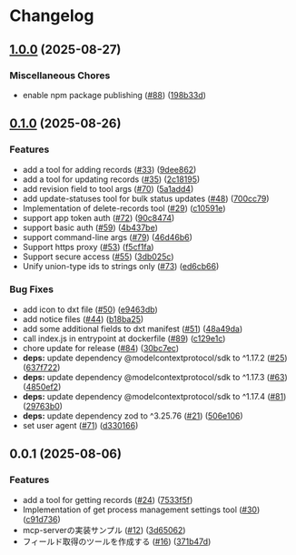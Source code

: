 # Changelog

## [1.0.0](https://github.com/kintone/mcp-server/compare/0.1.0...1.0.0) (2025-08-27)


### Miscellaneous Chores

* enable npm package publishing ([#88](https://github.com/kintone/mcp-server/issues/88)) ([198b33d](https://github.com/kintone/mcp-server/commit/198b33db58179675c89a87e37f10129d826507f9))

## [0.1.0](https://github.com/kintone/mcp-server/compare/0.0.1...0.1.0) (2025-08-26)


### Features

* add a tool for adding records ([#33](https://github.com/kintone/mcp-server/issues/33)) ([9dee862](https://github.com/kintone/mcp-server/commit/9dee862c14e0ffe2bca101aa9b63e75483ef3c63))
* add a tool for updating records ([#35](https://github.com/kintone/mcp-server/issues/35)) ([2c18195](https://github.com/kintone/mcp-server/commit/2c18195781c4990c5bb5162cb3c847bfee8271c1))
* add revision field to tool args ([#70](https://github.com/kintone/mcp-server/issues/70)) ([5a1add4](https://github.com/kintone/mcp-server/commit/5a1add47cc0c12f7127c5620e8dc093d58bec63e))
* add update-statuses tool for bulk status updates ([#48](https://github.com/kintone/mcp-server/issues/48)) ([700cc79](https://github.com/kintone/mcp-server/commit/700cc79b7ab5e00dd854a2430ec75eda59499c06))
* Implementation of delete-records tool ([#29](https://github.com/kintone/mcp-server/issues/29)) ([c10591e](https://github.com/kintone/mcp-server/commit/c10591eec445f6e8df33950ea05939dc8ffb5029))
* support app token auth ([#72](https://github.com/kintone/mcp-server/issues/72)) ([90c8474](https://github.com/kintone/mcp-server/commit/90c8474fbf8da983bc5c944825b2b23d398b086f))
* support basic auth ([#59](https://github.com/kintone/mcp-server/issues/59)) ([4b437be](https://github.com/kintone/mcp-server/commit/4b437be3d5d711dd39165d6e81e8b8b905518d0e))
* support command-line args ([#79](https://github.com/kintone/mcp-server/issues/79)) ([46d46b6](https://github.com/kintone/mcp-server/commit/46d46b6a48c2249d3b0efe41aaf8706fee86fccc))
* Support https proxy ([#53](https://github.com/kintone/mcp-server/issues/53)) ([f5cf1fa](https://github.com/kintone/mcp-server/commit/f5cf1fae9ccdad1c282e3c77cf3dfeab9bc3e8a9))
* Support secure access ([#55](https://github.com/kintone/mcp-server/issues/55)) ([3db025c](https://github.com/kintone/mcp-server/commit/3db025cc11c315b4baae03721efdaab7d04725f3))
* Unify union-type ids to strings only ([#73](https://github.com/kintone/mcp-server/issues/73)) ([ed6cb66](https://github.com/kintone/mcp-server/commit/ed6cb66374542b2caa8f51c7e75bc603a2727034))


### Bug Fixes

* add icon to dxt file ([#50](https://github.com/kintone/mcp-server/issues/50)) ([e9463db](https://github.com/kintone/mcp-server/commit/e9463dbc838b0015a7f27a9b86c4bdd43a76791d))
* add notice files ([#44](https://github.com/kintone/mcp-server/issues/44)) ([b18ba25](https://github.com/kintone/mcp-server/commit/b18ba25dafa7e6fabf8a5fc5f125011559d46886))
* add some additional fields to dxt manifest ([#51](https://github.com/kintone/mcp-server/issues/51)) ([48a49da](https://github.com/kintone/mcp-server/commit/48a49da0aedd2af3a97839987a29a006c8854ce9))
* call index.js in entrypoint at dockerfile ([#89](https://github.com/kintone/mcp-server/issues/89)) ([c129e1c](https://github.com/kintone/mcp-server/commit/c129e1ca6531e8d4c54da89eb7438bc431491b16))
* chore update for release ([#84](https://github.com/kintone/mcp-server/issues/84)) ([30bc7ec](https://github.com/kintone/mcp-server/commit/30bc7eca5d4aeecc636cf6cd4cce4c21cfae311e))
* **deps:** update dependency @modelcontextprotocol/sdk to ^1.17.2 ([#25](https://github.com/kintone/mcp-server/issues/25)) ([637f722](https://github.com/kintone/mcp-server/commit/637f722adf630f8898ece820fb6579b4c1d139d7))
* **deps:** update dependency @modelcontextprotocol/sdk to ^1.17.3 ([#63](https://github.com/kintone/mcp-server/issues/63)) ([4850ef2](https://github.com/kintone/mcp-server/commit/4850ef2dc3e98fdfc9b723886454a990b94fe079))
* **deps:** update dependency @modelcontextprotocol/sdk to ^1.17.4 ([#81](https://github.com/kintone/mcp-server/issues/81)) ([29763b0](https://github.com/kintone/mcp-server/commit/29763b05c8538aa980f9e9db0f4c42f1c74a7e28))
* **deps:** update dependency zod to ^3.25.76 ([#21](https://github.com/kintone/mcp-server/issues/21)) ([506e106](https://github.com/kintone/mcp-server/commit/506e106271e71a509c3465df933abab1a9c7c80a))
* set user agent ([#71](https://github.com/kintone/mcp-server/issues/71)) ([d330166](https://github.com/kintone/mcp-server/commit/d330166e44f09c7d586671b83646894f5fd6f6a0))

## 0.0.1 (2025-08-06)


### Features

* add a tool for getting records ([#24](https://github.com/kintone/mcp-server/issues/24)) ([7533f5f](https://github.com/kintone/mcp-server/commit/7533f5fbcb49c797ca0bbaa29f002cc64b1b4b2e))
* Implementation of get process management settings tool ([#30](https://github.com/kintone/mcp-server/issues/30)) ([c91d736](https://github.com/kintone/mcp-server/commit/c91d736b6c70b59b2046d35ed6eaf22afb55f0f3))
* mcp-serverの実装サンプル ([#12](https://github.com/kintone/mcp-server/issues/12)) ([3d65062](https://github.com/kintone/mcp-server/commit/3d650624e6e7234f591a021d10c2fe5b5edacab4))
* フィールド取得のツールを作成する ([#16](https://github.com/kintone/mcp-server/issues/16)) ([371b47d](https://github.com/kintone/mcp-server/commit/371b47da21b4319f4fc02a1a0af41cef5e31954b))

